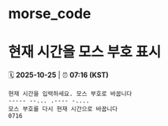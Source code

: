 # morse_code
# 현재 시간을 모스 부호 표시
<!-- MORSE_TIME_START -->
🗓️ **2025-10-25** | ⏰ **07:16 (KST)**

```
현재 시간을 입력하세요. 모스 부호로 바꿉니다
----- --... .---- -....
모스 부호를 다시 현재 시간으로 바꿉니다
0716
```
<!-- MORSE_TIME_END -->
